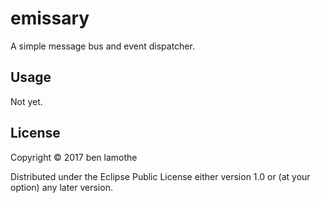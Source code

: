 # emissary

A simple message bus and event dispatcher.

## Usage

Not yet.

## License

Copyright © 2017 ben lamothe

Distributed under the Eclipse Public License either version 1.0 or (at
your option) any later version.
